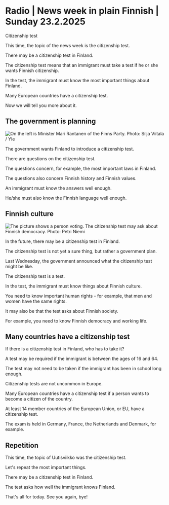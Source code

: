 # Radio \| News week in plain Finnish \| Sunday 23.2.2025

Citizenship test

This time, the topic of the news week is the citizenship test.

There may be a citizenship test in Finland.

The citizenship test means that an immigrant must take a test if he or she wants Finnish citizenship.

In the test, the immigrant must know the most important things about Finland.

Many European countries have a citizenship test.

Now we will tell you more about it.

## The government is planning

![On the left is Minister Mari Rantanen of the Finns Party. Photo: Silja Viitala / Yle](https://images.cdn.yle.fi/image/upload/c_crop,h_2241,w_3984,x_0,y_0/ar_1.777777777777777,c_fill,g_faces,h_431,w_767/dpr_1.0/q_auto:eco/f_auto/fl_lossy/v1697452844/39-1186684652cd3d2d502e)

The government wants Finland to introduce a citizenship test.

There are questions on the citizenship test.

The questions concern, for example, the most important laws in Finland.

The questions also concern Finnish history and Finnish values.

An immigrant must know the answers well enough.

He/she must also know the Finnish language well enough.

## Finnish culture

![The picture shows a person voting. The citizenship test may ask about Finnish democracy. Photo: Petri Niemi](https://images.cdn.yle.fi/image/upload/c_crop,h_2268,w_4031,x_0,y_399/ar_1.777777777777777,c_fill,g_faces,h_431,w_767/dpr_1.0/q_auto:eco/f_auto/fl_lossy/v1680447446/39-10937076429971d2e3c1)

In the future, there may be a citizenship test in Finland.

The citizenship test is not yet a sure thing, but rather a government plan.

Last Wednesday, the government announced what the citizenship test might be like.

The citizenship test is a test.

In the test, the immigrant must know things about Finnish culture.

You need to know important human rights - for example, that men and women have the same rights.

It may also be that the test asks about Finnish society.

For example, you need to know Finnish democracy and working life.

## Many countries have a citizenship test

If there is a citizenship test in Finland, who has to take it?

A test may be required if the immigrant is between the ages of 16 and 64.

The test may not need to be taken if the immigrant has been in school long enough.

Citizenship tests are not uncommon in Europe.

Many European countries have a citizenship test if a person wants to become a citizen of the country.

At least 14 member countries of the European Union, or EU, have a citizenship test.

The exam is held in Germany, France, the Netherlands and Denmark, for example.

## Repetition

This time, the topic of Uutisviikko was the citizenship test.

Let's repeat the most important things.

There may be a citizenship test in Finland.

The test asks how well the immigrant knows Finland.

That's all for today. See you again, bye!

